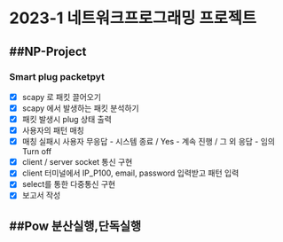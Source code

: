 # 2023-1 네트워크프로그래밍 프로젝트
##NP-Project
---
### Smart plug packetpyt
- [x] scapy 로 패킷 끌어오기
- [x] scapy 에서 발생하는 패킷 분석하기
- [x] 패킷 발생시 plug 상태 출력
- [x] 사용자의 패턴 매칭
- [x] 매칭 실패시 사용자 무응답 - 시스템 종료 / Yes - 계속 진행 / 그 외 응답 - 임의 Turn off
- [x] client / server socket 통신 구현
- [x] client 터미널에서 IP_P100, email, password 입력받고 패턴 입력
- [x] select를 통한 다중통신 구현
- [x] 보고서 작성

##Pow 분산실행,단독실행
---

